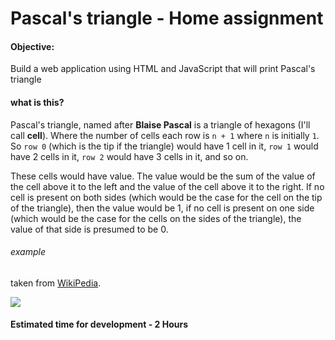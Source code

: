 # Pascal's triangle - Home assignment


#### Objective:
Build a web application using HTML and JavaScript that will print Pascal's triangle

#### what is this?
Pascal's triangle, named after **Blaise Pascal** is a triangle of hexagons (I'll call **cell**). Where the number of cells each row is `n + 1` where `n` is initially `1`. So `row 0` (which is the tip if the triangle) would have 1 cell in it, `row 1` would have 2 cells in it, `row 2` would have 3 cells in it, and so on.

These cells would have value. The value would be the sum of the value of the cell above it to the left and the value of the cell above it to the right. If no cell is present on both sides (which would be the case for the cell on the tip of the triangle), then the value would be 1, if no cell is present on one side (which would be the case for the cells on the sides of the triangle), the value of that side is presumed to be 0.

###### example

taken from [WikiPedia](https://en.wikipedia.org/wiki/Pascal's_triangle#/media/File:PascalTriangleAnimated2.gif).

<img src="https://upload.wikimedia.org/wikipedia/commons/0/0d/PascalTriangleAnimated2.gif">


#### Estimated time for development - 2 Hours

